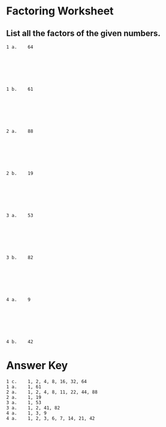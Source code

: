 # Factoring Worksheet

## List all the factors of the given numbers.

    1 a.  	64

    
    
    
    
    
        
    1 b.  	61

    
    
    
    
    
    
    2 a.  	88

    
    
    
    
    
        
    2 b.  	19

    
    
    
    
    
    
    3 a.  	53

    
    
    
    
    
        
    3 b.  	82

    
    
    
    
    
    
    4 a.  	9

    
    
    
    
    
        
    4 b.  	42

#  Answer Key

    1 c. 	1, 2, 4, 8, 16, 32, 64
    1 a. 	1, 61
    2 a. 	1, 2, 4, 8, 11, 22, 44, 88
    2 a. 	1, 19
    3 a. 	1, 53
    3 a. 	1, 2, 41, 82
    4 a. 	1, 3, 9
    4 a. 	1, 2, 3, 6, 7, 14, 21, 42
